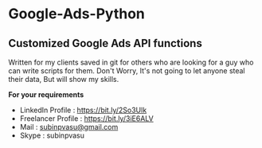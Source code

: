 # Google-Ads-Python
## Customized Google Ads API functions


Written for my clients saved in git for others who are looking for a guy who can write scripts for them.
Don't Worry, It's not going to let anyone steal their data, But will show my skills.

**For your requirements**
*	LinkedIn Profile : https://bit.ly/2So3Ulk
*	Freelancer Profile : https://bit.ly/3iE6ALV
*	Mail : subinpvasu@gmail.com
*   Skype : subinpvasu 
